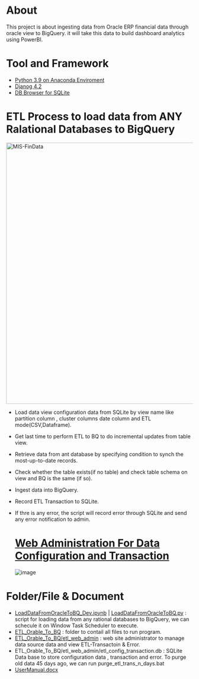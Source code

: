 # About
This project is about ingesting data from Oracle ERP financial data through oracle view to BigQuery. it will take this data to build 
dashboard analytics using PowerBI.

# Tool and Framework
* [Python 3.9 on Anaconda Enviroment](https://www.anaconda.com/download)
* [Djanog 4.2](https://docs.djangoproject.com/en/4.2/releases/4.2/) 
* [DB Browser for SQLite](https://sqlitebrowser.org/) 

# ETL Process to load data from ANY Ralational Databases to BigQuery
<img width="703" alt="MIS-FinData" src="https://github.com/technqvi/MIS-FinData/assets/38780060/cb92bf51-b75e-428d-afa0-5ec9012c5335">

* Load data view configuration data from SQLite by view name like  partition column , cluster columns  date column  and ETL mode(CSV,Dataframe).
* Get last time to perform ETL to BQ to do incremental updates from table view.
* Retrieve data from ant database by specifying condition to synch the most-up-to-date records.
* Check whether the table exists(if no table) and check table schema on view and BQ is the same (if so).
* Ingest data into BigQuery.
* Record ETL Transaction to SQLite.
* If thre is any error, the script will record error through SQLite and send any error notification to admin.

  # [Web Administration For Data Configuration and Transaction](https://github.com/technqvi/MIS-FinData/tree/main/ETL_Orable_To_BQ/etl_web_admin)
  ![image](https://github.com/technqvi/MIS-FinData/assets/38780060/50e9bb99-0e19-4b19-bd4f-6daee7eb0c1e)
 
# Folder/File & Document
* [LoadDataFromOracleToBQ_Dev.ipynb](https://github.com/technqvi/MIS-FinData/blob/main/LoadDataFromOracleToBQ_Dev.ipynb) | [LoadDataFromOracleToBQ.py](https://github.com/technqvi/MIS-FinData/blob/main/ETL_Orable_To_BQ/LoadDataFromOracleToBQ.py) : script for loading data from any rational databases to BigQuery, we can schecule it on Window Task Scheduler to execute.
* [ETL_Orable_To_BQ](https://github.com/technqvi/MIS-FinData/tree/main/ETL_Orable_To_BQ) :  folder to contail all files to run program.
* [ETL_Orable_To_BQ/etl_web_admin](https://github.com/technqvi/MIS-FinData/tree/main/ETL_Orable_To_BQ/etl_web_admin) : web site administrator to manage data source data and view ETL-Transactoin & Error.
* ETL_Orable_To_BQ/etl_web_admin/etl_config_transaction.db : SQLite Data base to store configuration data , transaction and error. To purge old data 45 days ago, we can run purge_etl_trans_n_days.bat
* [UserManual.docx](https://github.com/technqvi/MIS-FinData/blob/main/UserManual.docx)